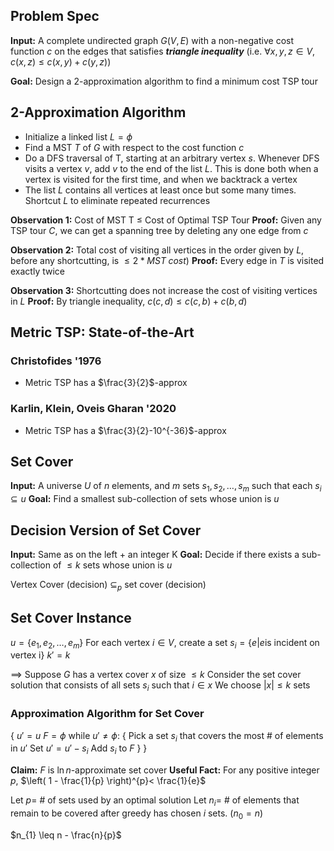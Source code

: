 ## Problem Spec
**Input:** A complete undirected graph $G(V,E)$ with a non-negative cost function $c$ on the edges that satisfies ***triangle inequality*** (i.e. $\forall x,y,z \in V$, $c(x,z) \leq c(x,y) + c(y,z)$)

**Goal:** Design a 2-approximation algorithm to find a minimum cost TSP tour

## 2-Approximation Algorithm
- Initialize a linked list $L = \phi$
- Find a MST $T$ of $G$ with respect to the cost function $c$
- Do a DFS traversal of T, starting at an arbitrary vertex $s$. Whenever DFS visits a vertex $v$, add $v$ to the end of the list $L$. This is done both when a vertex is visited for the first time, and when we backtrack a vertex
- The list $L$ contains all vertices at least once but some many times. Shortcut $L$ to eliminate repeated recurrences

**Observation 1:** Cost of MST T $\leq$ Cost of Optimal TSP Tour
**Proof:** Given any TSP tour $C$, we can get a spanning tree by deleting any one edge from $c$

**Observation 2:** Total cost of visiting all vertices in the order given by $L$, before any shortcutting, is $\leq 2*MST\;cost)$
**Proof:** Every edge in $T$ is visited exactly twice

**Observation 3:** Shortcutting does not increase the cost of visiting vertices in $L$
**Proof:** By triangle inequality, $c(c,d) \leq c(c,b) + c(b,d)$

## Metric TSP: State-of-the-Art
### Christofides '1976
- Metric TSP has a $\frac{3}{2}$-approx

### Karlin, Klein, Oveis Gharan '2020
- Metric TSP has a $\frac{3}{2}-10^{-36}$-approx

## Set Cover
**Input:** A universe $U$ of $n$ elements, and $m$ sets $s_{1},s_{2},\dots,s_{m}$ such that each $s_{i} \subseteq u$
**Goal:** Find a smallest sub-collection of sets whose union is $u$

## Decision Version of Set Cover
**Input:** Same as on the left + an integer K
**Goal:** Decide if there exists a sub-collection of $\leq k$ sets whose union is $u$

Vertex Cover (decision) $\subseteq_{p}$ set cover (decision)

## Set Cover Instance
$u = \{e_{1},e_{2},\dots,e_{m}\}$
For each vertex $i \in V$, create a set $s_{i} = \{e | e \text{is incident on vertex i}\}$
$k'=k$

$\implies$ Suppose $G$ has a vertex cover $x$ of size $\leq k$
Consider the set cover solution that consists of all sets $s_{i}$ such that $i \in x$
We choose $|x| \leq k$ sets

### Approximation Algorithm for Set Cover
{
	$u'=u$
	$F=\phi$
	while $u' \neq \phi$:
	{
		Pick a set $s_{i}$ that covers the most \# of elements in $u'$
		Set $u' = u' - s_{i}$
		Add $s_{i}$ to $F$
	}
}

**Claim:** $F$ is $\ln n$-approximate set cover
**Useful Fact:** For any positive integer $p$,
$\left( 1 - \frac{1}{p} \right)^{p}< \frac{1}{e}$

Let $p =$ # of sets used by an optimal solution
Let $n_{i} =$ # of elements that remain to be covered after greedy has chosen $i$ sets. ($n_{0}=n$)

$n_{1} \leq n - \frac{n}{p}$